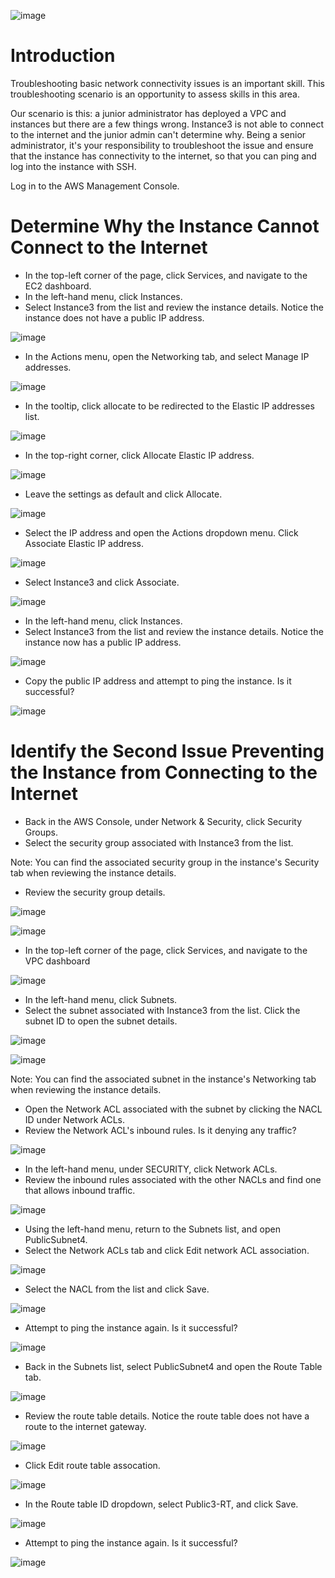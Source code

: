 ![image](https://user-images.githubusercontent.com/44756128/114583205-fa8b2980-9c46-11eb-933e-354eee195e3c.png)

# Introduction
Troubleshooting basic network connectivity issues is an important skill. This troubleshooting scenario is an opportunity to assess skills in this area.

Our scenario is this: a junior administrator has deployed a VPC and instances but there are a few things wrong. Instance3 is not able to connect to the internet and the junior admin can't determine why. Being a senior administrator, it's your responsibility to troubleshoot the issue and ensure that the instance has connectivity to the internet, so that you can ping and log into the instance with SSH.

Log in to the AWS Management Console.

# Determine Why the Instance Cannot Connect to the Internet
  - In the top-left corner of the page, click Services, and navigate to the EC2 dashboard.
  - In the left-hand menu, click Instances.
  - Select Instance3 from the list and review the instance details. Notice the instance does not have a public IP address.

![image](https://user-images.githubusercontent.com/44756128/114583859-a2a0f280-9c47-11eb-909a-5bc70009a4bb.png)

  - In the Actions menu, open the Networking tab, and select Manage IP addresses.

![image](https://user-images.githubusercontent.com/44756128/114583923-b64c5900-9c47-11eb-99ba-6d735efb3ced.png)

  - In the tooltip, click allocate to be redirected to the Elastic IP addresses list.

![image](https://user-images.githubusercontent.com/44756128/114583975-c8c69280-9c47-11eb-8444-2d6636eb8bfe.png)

  - In the top-right corner, click Allocate Elastic IP address.

![image](https://user-images.githubusercontent.com/44756128/114584047-daa83580-9c47-11eb-8518-a40211402256.png)

  - Leave the settings as default and click Allocate.

![image](https://user-images.githubusercontent.com/44756128/114584083-e7c52480-9c47-11eb-972d-599eec323f79.png)

  - Select the IP address and open the Actions dropdown menu. Click Associate Elastic IP address.

![image](https://user-images.githubusercontent.com/44756128/114584149-f90e3100-9c47-11eb-9eca-a9890fcc1758.png)

  - Select Instance3 and click Associate.

![image](https://user-images.githubusercontent.com/44756128/114584250-1642ff80-9c48-11eb-853a-58ff7476c899.png)

  - In the left-hand menu, click Instances.
  - Select Instance3 from the list and review the instance details. Notice the instance now has a public IP address.

![image](https://user-images.githubusercontent.com/44756128/114584332-2c50c000-9c48-11eb-9576-578fbca7d7bb.png)

  - Copy the public IP address and attempt to ping the instance. Is it successful?

![image](https://user-images.githubusercontent.com/44756128/114584537-6621c680-9c48-11eb-890d-6aa897f4608e.png)

# Identify the Second Issue Preventing the Instance from Connecting to the Internet
  - Back in the AWS Console, under Network & Security, click Security Groups.
  - Select the security group associated with Instance3 from the list.

Note: You can find the associated security group in the instance's Security tab when reviewing the instance details.

  - Review the security group details.

![image](https://user-images.githubusercontent.com/44756128/114584904-b6008d80-9c48-11eb-8bf8-233baa8a346c.png)

![image](https://user-images.githubusercontent.com/44756128/114584957-c31d7c80-9c48-11eb-9968-c18d6ba7c1b9.png)

  - In the top-left corner of the page, click Services, and navigate to the VPC dashboard

![image](https://user-images.githubusercontent.com/44756128/114585013-d597b600-9c48-11eb-8f1b-169e8a1c6f24.png)

  - In the left-hand menu, click Subnets.
  - Select the subnet associated with Instance3 from the list. Click the subnet ID to open the subnet details.

![image](https://user-images.githubusercontent.com/44756128/114585244-0ed02600-9c49-11eb-9eb1-80353a5136c4.png)

![image](https://user-images.githubusercontent.com/44756128/114585335-26a7aa00-9c49-11eb-9719-03d52662d9ef.png)

Note: You can find the associated subnet in the instance's Networking tab when reviewing the instance details.

  - Open the Network ACL associated with the subnet by clicking the NACL ID under Network ACLs.
  - Review the Network ACL's inbound rules. Is it denying any traffic?

![image](https://user-images.githubusercontent.com/44756128/114585444-4048f180-9c49-11eb-9fa0-07e00c2b5636.png)

  - In the left-hand menu, under SECURITY, click Network ACLs.
  - Review the inbound rules associated with the other NACLs and find one that allows inbound traffic.

![image](https://user-images.githubusercontent.com/44756128/114585815-a6ce0f80-9c49-11eb-97db-79ef2e25c861.png)

  - Using the left-hand menu, return to the Subnets list, and open PublicSubnet4.
  - Select the Network ACLs tab and click Edit network ACL association.

![image](https://user-images.githubusercontent.com/44756128/114585884-b5b4c200-9c49-11eb-99a1-907683571eb4.png)

  - Select the NACL from the list and click Save.

![image](https://user-images.githubusercontent.com/44756128/114585971-c9f8bf00-9c49-11eb-985a-95cb9c18182c.png)

  - Attempt to ping the instance again. Is it successful?

![image](https://user-images.githubusercontent.com/44756128/114586141-f6acd680-9c49-11eb-8559-08f2577f7346.png)

  - Back in the Subnets list, select PublicSubnet4 and open the Route Table tab.

![image](https://user-images.githubusercontent.com/44756128/114586236-0fb58780-9c4a-11eb-975f-a5e5d794ed40.png)

  - Review the route table details. Notice the route table does not have a route to the internet gateway.

![image](https://user-images.githubusercontent.com/44756128/114586321-25c34800-9c4a-11eb-9696-84c9633ed6f3.png)

  - Click Edit route table assocation.

![image](https://user-images.githubusercontent.com/44756128/114586418-3f648f80-9c4a-11eb-815e-333f9fe3f09c.png)

  - In the Route table ID dropdown, select Public3-RT, and click Save.

![image](https://user-images.githubusercontent.com/44756128/114586449-4ab7bb00-9c4a-11eb-9e7e-bdc83310d65d.png)

  - Attempt to ping the instance again. Is it successful?
 
![image](https://user-images.githubusercontent.com/44756128/114586507-5c995e00-9c4a-11eb-983f-b9c40dacd1b9.png)
